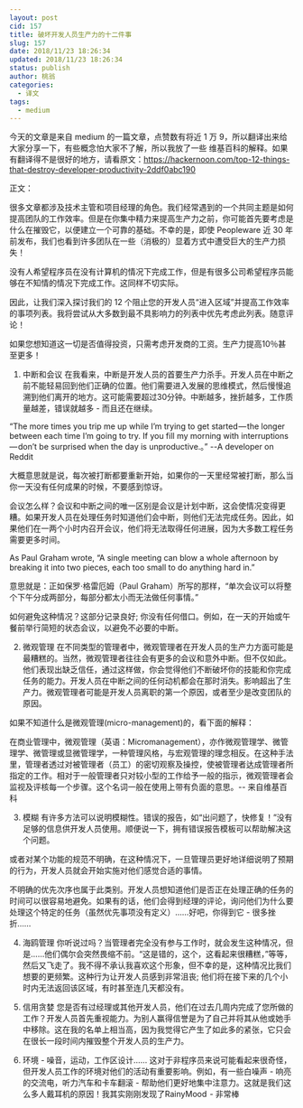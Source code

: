 ```yaml
---
layout: post
cid: 157
title: 破坏开发人员生产力的十二件事
slug: 157
date: 2018/11/23 18:26:34
updated: 2018/11/23 18:26:34
status: publish
author: 桃翁
categories: 
  - 译文
tags: 
  - medium
---
```





今天的文章是来自 medium 的一篇文章，点赞数有将近 1 万 9，所以翻译出来给大家分享一下，有些概念怕大家不了解，所以我放了一些 维基百科的解释。如果有翻译得不是很好的地方，请看原文：https://hackernoon.com/top-12-things-that-destroy-developer-productivity-2ddf0abc190

正文：

很多文章都涉及技术主管和项目经理的角色。我们经常遇到的一个共同主题是如何提高团队的工作效率。但是在你集中精力来提高生产力之前，你可能首先要考虑是什么在摧毁它，以便建立一个可靠的基础。不幸的是，即使 Peopleware 近 30 年前发布，我们也看到许多团队在一些（消极的）显着方式中遭受巨大的生产力损失！

没有人希望程序员在没有计算机的情况下完成工作，但是有很多公司希望程序员能够在不知情的情况下完成工作。这同样不切实际。

因此，让我们深入探讨我们的 12 个阻止您的开发人员“进入区域”并提高工作效率的事项列表。我将尝试从大多数到最不具影响力的列表中优先考虑此列表。随意评论！

如果您想知道这一切是否值得投资，只需考虑开发商的工资。生产力提高10％甚至更多！

1. 中断和会议
在我看来，中断是开发人员的首要生产力杀手。开发人员在中断之前不能轻易回到他们正确的位置。他们需要进入发展的思维模式，然后慢慢追溯到他们离开的地方。这可能需要超过30分钟。中断越多，挫折越多，工作质量越差，错误就越多 - 而且还在继续。

“The more times you trip me up while I’m trying to get started — the longer between each time I’m going to try. If you fill my morning with interruptions — don’t be surprised when the day is unproductive.。” --A developer on Reddit

大概意思就是说，每次被打断都要重新开始，如果你的一天里经常被打断，那么当你一天没有任何成果的时候，不要感到惊讶。

会议怎么样？会议和中断之间的唯一区别是会议是计划中断，这会使情况变得更糟。如果开发人员在处理任务时知道他们会中断，则他们无法完成任务。因此，如果他们在一两个小时内召开会议，他们将无法取得任何进展，因为大多数工程任务需要更多时间。

As Paul Graham wrote, “A single meeting can blow a whole afternoon by breaking it into two pieces, each too small to do anything hard in.”

意思就是：正如保罗·格雷厄姆（Paul Graham）所写的那样，“单次会议可以将整个下午分成两部分，每部分都太小而无法做任何事情。”

如何避免这种情况？这部分记录良好; 你没有任何借口。例如，在一天的开始或午餐前举行简短的状态会议，以避免不必要的中断。

2. 微观管理
在不同类型的管理者中，微观管理者在开发人员的生产力方面可能是最糟糕的。当然，微观管理者往往会有更多的会议和意外中断。但不仅如此。他们表现出缺乏信任，通过这样做，你会觉得他们不断破坏你的技能和你完成任务的能力。开发人员在中断之间的任何动机都会在那时消失。影响超出了生产力。微观管理者可能是开发人员离职的第一个原因，或者至少是改变团队的原因。

如果不知道什么是微观管理(micro-management)的，看下面的解释：

在商业管理中，微观管理（英语：Micromanagement），亦作微观管理学、微管理学、微管理或显微管理学，一种管理风格，与宏观管理的理念相反。在这种手法里，管理者透过对被管理者（员工）的密切观察及操控，使被管理者达成管理者所指定的工作。相对于一般管理者只对较小型的工作给予一般的指示，微观管理者会监视及评核每一个步骤。这个名词一般在使用上带有负面的意思。-- 来自维基百科

3. 模糊
有许多方法可以说明模糊性。错误的报告，如“出问题了，快修复！”没有足够的信息供开发人员使用。顺便说一下，拥有错误报告模板可以帮助解决这个问题。

或者对某个功能的规范不明确，在这种情况下，一旦管理员更好地详细说明了预期的行为，开发人员就会开始实施对他们感觉合适的事情。

不明确的优先次序也属于此类别。开发人员想知道他们是否正在处理正确的任务的时间可以很容易地避免。如果有的话，他们会得到经理的评论，询问他们为什么要处理这个特定的任务（虽然优先事项没有定义）……好吧，你得到它 - 很多挫折……

4. 海鸥管理
你听说过吗？当管理者完全没有参与工作时，就会发生这种情况，但是……他们偶尔会突然畏缩不前。“这是错的，这个，这看起来很糟糕，”等等，然后又飞走了。我不得不承认我喜欢这个形象，但不幸的是，这种情况比我们想要的更频繁。这种行为让开发人员感到非常沮丧; 他们将在接下来的几个小时内无法返回该区域，有时甚至连几天都没有。

5. 信用贪婪
您是否有过经理或其他开发人员，他们在过去几周内完成了您所做的工作？开发人员首先重视能力。为别人赢得信誉是为了自己并将其从他或她手中移除。这在我的名单上相当高，因为我觉得它产生了如此多的紧张，它只会在很长一段时间内摧毁整个开发人员的生产力。

6. 环境 - 噪音，运动，工作区设计……
这对于非程序员来说可能看起来很奇怪，但开发人员工作的环境对他们的活动有重要影响。例如，有一些白噪声 - 响亮的交流电，听力汽车和卡车翻滚 - 帮助他们更好地集中注意力。这就是我们这么多人戴耳机的原因！我其实刚刚发现了RainyMood  - 非常棒